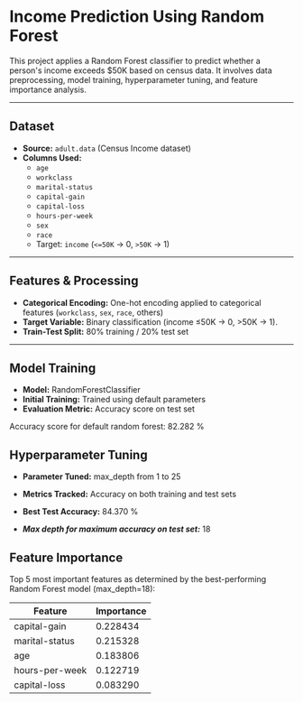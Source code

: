# Income Prediction Using Random Forest

This project applies a Random Forest classifier to predict whether a person's income exceeds $50K based on census data. It involves data preprocessing, model training, hyperparameter tuning, and feature importance analysis.

---

## Dataset

- **Source:** `adult.data` (Census Income dataset)
- **Columns Used:**
  - `age`
  - `workclass`
  - `marital-status`
  - `capital-gain`
  - `capital-loss`
  - `hours-per-week`
  - `sex`
  - `race`
  - Target: `income` (`<=50K` → 0, `>50K` → 1)

---

## Features & Processing

- **Categorical Encoding:** One-hot encoding applied to categorical features (`workclass`, `sex`, `race`, others)
- **Target Variable:** Binary classification (income ≤50K → 0, >50K → 1). 
- **Train-Test Split:** 80% training / 20% test set

---

## Model Training

- **Model:** RandomForestClassifier 
- **Initial Training:** Trained using default parameters
- **Evaluation Metric:** Accuracy score on test set

Accuracy score for default random forest: 82.282 %

## Hyperparameter Tuning
- **Parameter Tuned:** max_depth from 1 to 25

- **Metrics Tracked:** Accuracy on both training and test sets

- **Best Test Accuracy:** 84.370 %

- ***Max depth for maximum accuracy on test set:*** 18

## Feature Importance
Top 5 most important features as determined by the best-performing Random Forest model (max_depth=18):

| Feature | Importance |
| ------- | ---------- |
|capital-gain|0.228434|
|marital-status|0.215328|
|age|0.183806|
|hours-per-week|0.122719|
|capital-loss|0.083290|
